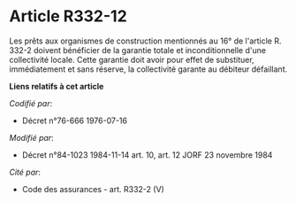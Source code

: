 # Article R332-12

Les prêts aux organismes de construction mentionnés au 16° de l'article R. 332-2 doivent bénéficier de la garantie totale et
inconditionnelle d'une collectivité locale. Cette garantie doit avoir pour effet de substituer, immédiatement et sans
réserve, la collectivité garante au débiteur défaillant.

**Liens relatifs à cet article**

_Codifié par_:

  - Décret n°76-666 1976-07-16

_Modifié par_:

  - Décret n°84-1023 1984-11-14 art. 10, art. 12 JORF 23 novembre 1984

_Cité par_:

  - Code des assurances - art. R332-2 (V)
